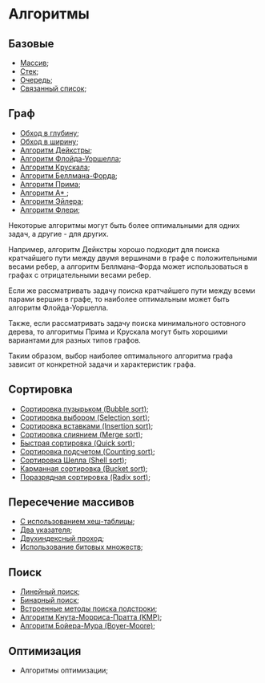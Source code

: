 # Алгоритмы

## Базовые

- [Массив](./src/algorithm/base.md);
- [Стек](./src/algorithm/base.md);
- [Очередь](./src/algorithm/base.md);
- [Связанный список](./src/algorithm/base.md);

## Граф

- [Обход в глубину](./src/algorithm/graph/dfs.md);
- [Обход в ширину](./src/algorithm/graph/bfs.md);
- [Алгоритм Дейкстры](./src/algorithm/graph/dijkstra.md);
- [Алгоритм Флойда-Уоршелла](./src/algorithm/graph/floydWarshall.md);
- [Алгоритм Крускала](./src/algorithm/graph/kruskal.md);
- [Алгоритм Беллмана-Форда](./src/algorithm/graph/bellmanFord.md);
- [Алгоритм Прима](./src/algorithm/graph/prim.md);
- [Алгоритм A* ](./src/algorithm/graph/aStar.md);
- [Алгоритм Эйлера](./src/algorithm/graph/eulerianPath.md);
- [Алгоритм Флери](./src/algorithm/graph/fleury.md);

Некоторые алгоритмы могут быть более оптимальными для одних задач, а другие - для других.

Например, алгоритм Дейкстры хорошо подходит для поиска кратчайшего пути между двумя вершинами в графе с положительными весами ребер, а алгоритм Беллмана-Форда может использоваться в графах с отрицательными весами ребер.

Если же рассматривать задачу поиска кратчайшего пути между всеми парами вершин в графе, то наиболее оптимальным может быть алгоритм Флойда-Уоршелла.

Также, если рассматривать задачу поиска минимального остовного дерева, то алгоритмы Прима и Крускала могут быть хорошими вариантами для разных типов графов.

Таким образом, выбор наиболее оптимального алгоритма графа зависит от конкретной задачи и характеристик графа.

## Сортировка

- [Сортировка пузырьком (Bubble sort)](./src/algorithm/sort/bubbleSort.md);
- [Сортировка выбором (Selection sort)](./src/algorithm/sort/selectionSort.md);
- [Сортировка вставками (Insertion sort)](./src/algorithm/sort/insertionSort.md);
- [Сортировка слиянием (Merge sort)](./src/algorithm/sort/mergeSort.md);
- [Быстрая сортировка (Quick sort)](./src/algorithm/sort/quickSort.md);
- [Сортировка подсчетом (Counting sort)](./src/algorithm/sort/countingSort.md);
- [Сортировка Шелла (Shell sort)](./src/algorithm/sort/shelSort.md);
- [Карманная сортировка (Bucket sort)](./src/algorithm/sort/bucketSort.md);
- [Поразрядная сортировка (Radix sort)](./src/algorithm/sort/radixSort.md);


## Пересечение массивов

- [С использованием хеш-таблицы](./src/algorithm/intersection/map.md);
- [Два указателя](./src/algorithm/intersection/twoPointers.md);
- [Двухиндексный проход](./src/algorithm/intersection/twoIndex.md);
- [Использование битовых множеств](./src/algorithm/intersection/bitSets.md);

## Поиск

- [Линейный поиск](./src/algorithm/search/linearSearch.md);
- [Бинарный поиск](./src/algorithm/search/binarySearch.md);
- [Встроенные методы поиска подстроки](./src/algorithm/search/nativSearch.md);
- [Алгоритм Кнута-Морриса-Пратта (KMP)](./src/algorithm/search/KMPSearch.md);
- [Алгоритм Бойера-Мура (Boyer-Moore)](./src/algorithm/search/boyerMooreSearch.md);

## Оптимизация

- Алгоритмы оптимизации;
